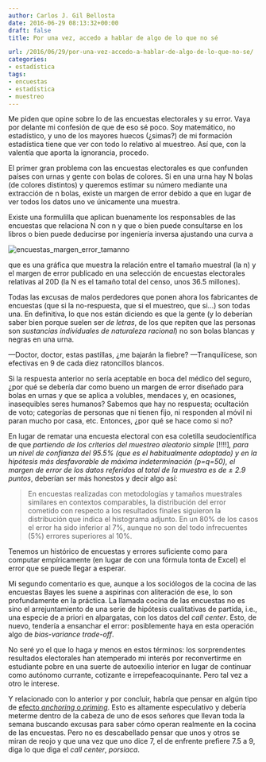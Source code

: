 ```yaml
---
author: Carlos J. Gil Bellosta
date: 2016-06-29 08:13:32+00:00
draft: false
title: Por una vez, accedo a hablar de algo de lo que no sé

url: /2016/06/29/por-una-vez-accedo-a-hablar-de-algo-de-lo-que-no-se/
categories:
- estadística
tags:
- encuestas
- estadística
- muestreo
---
```


Me piden que opine sobre lo de las encuestas electorales y su error. Vaya por delante mi confesión de que de eso sé poco. Soy matemático, no estadístico, y uno de los mayores huecos (¿simas?) de mi formación estadística tiene que ver con todo lo relativo al muestreo. Así que, con la valentía que aporta la ignorancia, procedo.

El primer gran problema con las encuestas electorales es que confunden países con urnas y gente con bolas de colores. Si en una urna hay N bolas (de colores distintos) y queremos estimar su número mediante una extracción de n bolas, existe un margen de error debido a que en lugar de ver todos los datos uno ve únicamente una muestra.

Existe una formulilla que aplican buenamente los responsables de las encuestas que relaciona N con n y que o bien puede consultarse en los libros o bien puede deducirse por ingeniería inversa ajustando una curva a

![encuestas_margen_error_tamanno](/wp-uploads/2016/06/encuestas_margen_error_tamanno.png)

que es una gráfica que muestra la relación entre el tamaño muestral (la n) y el margen de error publicado en una selección de encuestas electorales relativas al 20D (la N es el tamaño total del censo, unos 36.5 millones).

Todas las excusas de malos perdedores que ponen ahora los fabricantes de encuestas (que si la no-respuesta, que si el muestreo, que si...) son todas una. En definitiva, lo que nos están diciendo es que la gente (y lo deberían saber bien porque suelen ser _de letras_, de los que repiten que las personas son _sustancias individuales de naturaleza racional_) no son bolas blancas y negras en una urna.

—Doctor, doctor, estas pastillas, ¿me bajarán la fiebre?
—Tranquilícese, son efectivas en 9 de cada diez ratoncillos blancos.

Si la respuesta anterior no sería aceptable en boca del médico del seguro, ¿por qué se debería dar como bueno un margen de error diseñado para bolas en urnas y que se aplica a volubles, mendaces y, en ocasiones, inasequibles seres humanos? Sabemos que hay no respuesta; ocultación de voto; categorías de personas que ni tienen fijo, ni responden al móvil ni paran mucho por casa, etc. Entonces, ¿por qué se hace como si no?

En lugar de rematar una encuesta electoral con esa coletilla seudocientífica de que _partiendo de los criterios del muestreo aleatorio simple_ [!!!!]_, para un nivel de confianza del 95.5% (que es el habitualmente adoptado) y en la hipótesis más desfavorable de máxima indeterminación (p=q=50), el margen de error de los datos referidos al total de la muestra es de ± 2.9 puntos_, deberían ser más honestos y decir algo así:

>En encuestas realizadas con metodologías y tamaños muestrales similares en contextos comparables, la distribución del error cometido con respecto a los resultados finales siguieron la distribución que indica el histograma adjunto. En un 80% de los casos el error ha sido inferior al 7%, aunque no son del todo infrecuentes (5%) errores superiores al 10%.

Tenemos un histórico de encuestas y errores suficiente como para computar empíricamente (en lugar de con una fórmula tonta de Excel) el error que se puede llegar a esperar.

Mi segundo comentario es que, aunque a los sociólogos de la cocina de las encuestas Bayes les suene a aspirinas con aliteración de ese, lo son profundamente en la práctica. La llamada cocina de las encuestas no es sino el arrejuntamiento de una serie de hipótesis cualitativas de partida, i.e., una especie de a priori en alpargatas, con los datos del _call center_. Esto, de nuevo, tendería a ensanchar el error: posiblemente haya en esta operación algo de _bias-variance trade-off_.

No seré yo el que lo haga y menos en estos términos: los sorprendentes resultados electorales han atemperado mi interés por reconvertirme en estudiante pobre en una suerte de autoexilio interior en lugar de continuar como autónomo currante, cotizante e irrepefeacoquinante. Pero tal vez a otro le interese.

Y relacionado con lo anterior y por concluir, habría que pensar en algún tipo de [efecto _anchoring_ o _priming_](https://www.quora.com/Whats-the-difference-between-Anchoring-and-Priming). Esto es altamente especulativo y debería meterme dentro de la cabeza de uno de esos señores que llevan toda la semana buscando excusas para saber cómo operan realmente en la cocina de las encuestas. Pero no es descabellado pensar que unos y otros se miran de reojo y que una vez que uno dice 7, el de enfrente prefiere 7.5 a 9, diga lo que diga el _call center_, _porsiaca_.
